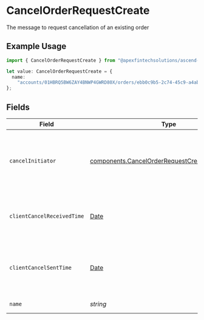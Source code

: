 # CancelOrderRequestCreate

The message to request cancellation of an existing order

## Example Usage

```typescript
import { CancelOrderRequestCreate } from "@apexfintechsolutions/ascend-sdk/models/components";

let value: CancelOrderRequestCreate = {
  name:
    "accounts/01HBRQ5BW6ZAY4BNWP4GWRD80X/orders/ebb0c9b5-2c74-45c9-a4ab-40596b778706",
};
```

## Fields

| Field                                                                                                                                                                                                                                                                                      | Type                                                                                                                                                                                                                                                                                       | Required                                                                                                                                                                                                                                                                                   | Description                                                                                                                                                                                                                                                                                | Example                                                                                                                                                                                                                                                                                    |
| ------------------------------------------------------------------------------------------------------------------------------------------------------------------------------------------------------------------------------------------------------------------------------------------ | ------------------------------------------------------------------------------------------------------------------------------------------------------------------------------------------------------------------------------------------------------------------------------------------ | ------------------------------------------------------------------------------------------------------------------------------------------------------------------------------------------------------------------------------------------------------------------------------------------ | ------------------------------------------------------------------------------------------------------------------------------------------------------------------------------------------------------------------------------------------------------------------------------------------ | ------------------------------------------------------------------------------------------------------------------------------------------------------------------------------------------------------------------------------------------------------------------------------------------ |
| `cancelInitiator`                                                                                                                                                                                                                                                                          | [components.CancelOrderRequestCreateCancelInitiator](../../models/components/cancelorderrequestcreatecancelinitiator.md)                                                                                                                                                                   | :heavy_minus_sign:                                                                                                                                                                                                                                                                         | Only relevant for CAT reporting when clients have Apex do CAT reporting on their behalf. A value may be provided for non-Equity orders, and will be remembered, but the value will have no impact on how they are processed. Cancel requests without this field set will default to CLIENT | FIRM                                                                                                                                                                                                                                                                                       |
| `clientCancelReceivedTime`                                                                                                                                                                                                                                                                 | [Date](https://developer.mozilla.org/en-US/docs/Web/JavaScript/Reference/Global_Objects/Date)                                                                                                                                                                                              | :heavy_minus_sign:                                                                                                                                                                                                                                                                         | Related to CAT reporting when Apex reports for the client. A value may be provided for non-Equity orders, and will be remembered, but valid timestamps will have no impact on how they are processed.                                                                                      | {<br/>"nanos": 902000000,<br/>"seconds": 1712081516<br/>}                                                                                                                                                                                                                                  |
| `clientCancelSentTime`                                                                                                                                                                                                                                                                     | [Date](https://developer.mozilla.org/en-US/docs/Web/JavaScript/Reference/Global_Objects/Date)                                                                                                                                                                                              | :heavy_minus_sign:                                                                                                                                                                                                                                                                         | Related to CAT reporting when Apex reports for the client. Denotes the time the client sent the cancel request to Apex. A value may be provided for non-Equity orders, and will be remembered, but valid timestamps will have no impact on how they are processed.                         | 2024-12-22 05:00:00 +0000 UTC                                                                                                                                                                                                                                                              |
| `name`                                                                                                                                                                                                                                                                                     | *string*                                                                                                                                                                                                                                                                                   | :heavy_check_mark:                                                                                                                                                                                                                                                                         | Format: accounts/{account_id}/orders/{order_id}                                                                                                                                                                                                                                            | accounts/01HBRQ5BW6ZAY4BNWP4GWRD80X/orders/ebb0c9b5-2c74-45c9-a4ab-40596b778706                                                                                                                                                                                                            |